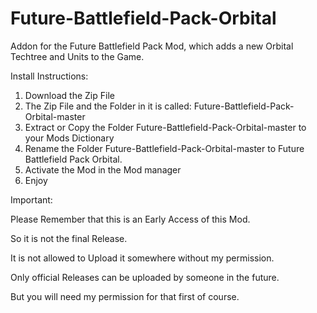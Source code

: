 # Future-Battlefield-Pack-Orbital
Addon for the Future Battlefield Pack Mod, which adds a new Orbital Techtree and Units to the Game.

Install Instructions:
1) Download the Zip File 
2) The Zip File and the Folder in it is called: Future-Battlefield-Pack-Orbital-master
3) Extract or Copy the Folder Future-Battlefield-Pack-Orbital-master to your Mods Dictionary 
4) Rename the Folder Future-Battlefield-Pack-Orbital-master to Future Battlefield Pack Orbital. 
5) Activate the Mod in the Mod manager 
6) Enjoy 

Important:

Please Remember that this is an Early Access of this Mod.

So it is not the final Release. 

It is not allowed to Upload it somewhere without my permission.

Only official Releases can be uploaded by someone in the future. 

But you will need my permission for that first of course. 
